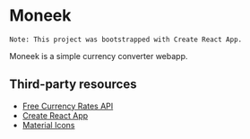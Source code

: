 # Moneek

```
Note: This project was bootstrapped with Create React App.
```

Moneek is a simple currency converter webapp.

## Third-party resources

- [Free Currency Rates API](https://github.com/fawazahmed0/currency-api/)
- [Create React App](https://github.com/facebook/create-react-app/)
- [ Material Icons](https://github.com/google/material-design-icons/)
